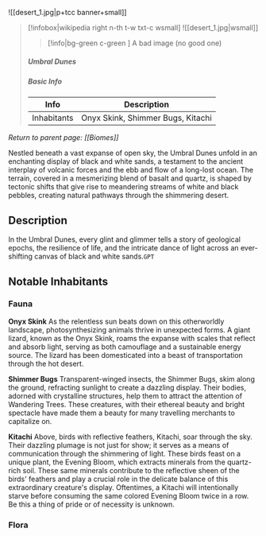 ![[desert_1.jpg|p+tcc banner+small]]
> [!infobox|wikipedia right n-th t-w txt-c wsmall]
> ![[desert_1.jpg|wsmall]]
>> [!info|bg-green c-green ] A bad image (no good one)
>##### Umbral Dunes
> ##### _Basic Info_
> | Info | Description |
> | ---- | ---- |
> | Inhabitants | Onyx Skink, Shimmer Bugs, Kitachi |

*Return to parent page: [[Biomes]]*

Nestled beneath a vast expanse of open sky, the Umbral Dunes unfold in an enchanting display of black and white sands, a testament to the ancient interplay of volcanic forces and the ebb and flow of a long-lost ocean. The terrain, covered in a mesmerizing blend of basalt and quartz, is shaped by tectonic shifts that give rise to meandering streams of white and black pebbles, creating natural pathways through the shimmering desert.

## Description

In the Umbral Dunes, every glint and glimmer tells a story of geological epochs, the resilience of life, and the intricate dance of light across an ever-shifting canvas of black and white sands.`GPT`

## Notable Inhabitants

### Fauna

**Onyx Skink**
As the relentless sun beats down on this otherworldly landscape, photosynthesizing animals thrive in unexpected forms. A giant lizard, known as the Onyx Skink, roams the expanse with scales that reflect and absorb light, serving as both camouflage and a sustainable energy source. The lizard has been domesticated into a beast of transportation through the hot desert.

**Shimmer Bugs**
Transparent-winged insects, the Shimmer Bugs, skim along the ground, refracting sunlight to create a dazzling display. Their bodies, adorned with crystalline structures, help them to attract the attention of Wandering Trees. These creatures, with their ethereal beauty and bright spectacle have made them a beauty for many travelling merchants to capitalize on.

**Kitachi**
Above, birds with reflective feathers, Kitachi, soar through the sky. Their dazzling plumage is not just for show; it serves as a means of communication through the shimmering of light. These birds feast on a unique plant, the Evening Bloom, which extracts minerals from the quartz-rich soil. These same minerals contribute to the reflective sheen of the birds' feathers and play a crucial role in the delicate balance of this extraordinary creature's display. Oftentimes, a Kitachi will intentionally starve before consuming the same colored Evening Bloom twice in a row. Be this a thing of pride or of necessity is unknown.

### Flora